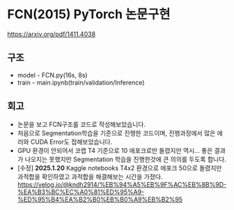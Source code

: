 # FCN(2015) PyTorch 논문구현
https://arxiv.org/pdf/1411.4038
## 구조
* model - FCN.py(16s, 8s)
* train - main.ipynb(train/validation/Inference)

## 회고
* 논문을 보고 FCN구조를 코드로 작성해보았습니다.
* 처음으로 Segmentation학습을 기준으로 진행한 코드이며, 진행과정에서 많은 에러와 CUDA Error도 접해보았습니다.
* GPU 환경이 안되어서 코랩 T4 기준으로 10 에포크로만 돌렸지만 역시... 좋은 결과가 나오지는 못했지만 Segmentation 학습을 진행한것에 큰 의의를 두도록 합니다.
* [수정] **2025.1.20**  Kaggle notebooks T4x2  환경으로 에포크 50으로 돌렸지만 과적합을 확인하였고 과적합을 해결해보는 시간을 가졌다.
https://velog.io/@kndh2914/%EB%94%A5%EB%9F%AC%EB%8B%9D-%EA%B3%BC%EC%A0%81%ED%95%A9-%ED%95%B4%EA%B2%B0%EB%B0%A9%EB%B2%95

